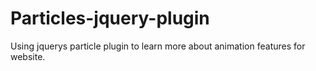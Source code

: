 # Particles-jquery-plugin

Using jquerys particle plugin to learn more about animation features for website.
